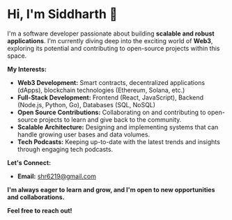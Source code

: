 # Hi, I'm Siddharth 👋

I'm a software developer passionate about building **scalable and robust applications**. I'm currently diving deep into the exciting world of **Web3**, exploring its potential and contributing to open-source projects within this space.

**My Interests:**

* **Web3 Development:** Smart contracts, decentralized applications (dApps), blockchain technologies (Ethereum, Solana, etc.)
* **Full-Stack Development:** Frontend (React, JavaScript), Backend (Node.js, Python, Go), Databases (SQL, NoSQL)
* **Open Source Contributions:** Collaborating on and contributing to open-source projects to learn and give back to the community.
* **Scalable Architecture:** Designing and implementing systems that can handle growing user bases and data volumes.
* **Tech Podcasts:** Keeping up-to-date with the latest trends and insights through engaging tech podcasts.

**Let's Connect:**

* **Email:** shr6219@gmail.com

**I'm always eager to learn and grow, and I'm open to new opportunities and collaborations.**

**Feel free to reach out!**
